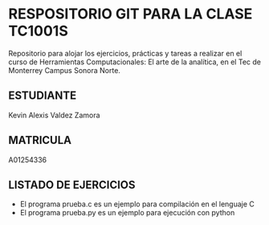# RESPOSITORIO GIT PARA LA CLASE TC1001S
Repositorio para alojar los ejercicios, prácticas y tareas a realizar en el curso de Herramientas Computacionales: El arte de la analítica, en el Tec de Monterrey Campus Sonora Norte.

## ESTUDIANTE
Kevin Alexis Valdez Zamora

## MATRICULA
A01254336

## LISTADO DE EJERCICIOS
* El programa prueba.c es un ejemplo para compilación en el lenguaje C
* El programa prueba.py es un ejemplo para ejecución con python
